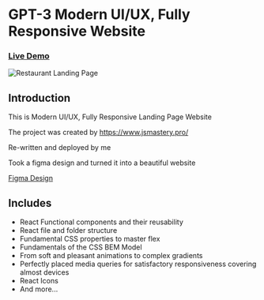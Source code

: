 # GPT-3 Modern UI/UX, Fully Responsive Website
### [Live Demo](https://gpt3-uiux-by-arslan7172.netlify.app/)

![Restaurant Landing Page](https://camo.githubusercontent.com/fb037e90eb92f3f53e79f2f0fdada922a8e6f3664140710f0c3691a808b675b6/68747470733a2f2f692e6962622e636f2f5452354c57397a2f696d6167652e706e67)

## Introduction
This is Modern UI/UX, Fully Responsive Landing Page Website

The project was created by https://www.jsmastery.pro/

Re-written and deployed by me

Took a figma design and turned it into a beautiful website

[Figma Design ](https://www.figma.com/file/lz9lLpFHMxHm2odnwM3R0z/gpt3?node-id=0%3A15)

## Includes
- React Functional components and their reusability
- React file and folder structure
- Fundamental CSS properties to master flex
- Fundamentals of the CSS BEM Model
- From soft and pleasant animations to complex gradients
- Perfectly placed media queries for satisfactory responsiveness covering almost devices
- React Icons
- And more...
